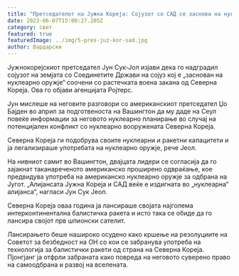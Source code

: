 ```yaml
---
title: "Претседателот на Јужна Кореја: Сојузот со САД се заснова на нуклеарно оружје"
date: 2023-06-07T15:00:27.205Z
category: свет
featured: true
featuredImage: ../img/5-pres-juz-kor-sad.jpg
author: Вардарски
---
```

Јужнокорејскиот претседател Јун Сук-Јол изјави дека го надградил сојузот на земјата со Соединетите Држави на сојуз кој е „заснован на нуклеарно оружје“ соочени со растечката воена закана од Северна Кореја. Ова го објави агенцијата Ројтерс.

Јун мислеше на неговите разговори со американскиот претседател Џо Бајден во април за подготвеноста на Вашингтон да му даде на Сеул повеќе информации за неговото нуклеарно планирање во случај на потенцијален конфликт со нуклеарно вооружената Северна Кореја.

Северна Кореја ги подобрува своите нуклеарни и ракетни капацитети и ја легализираше употребата на нуклеарно оружје, рече Јеол.

На нивниот самит во Вашингтон, двајцата лидери се согласија да го зајакнат таканареченото американско проширено одвраќање, кое предвидува употреба на американско нуклеарно оружје за одбрана на Југот. „Алијансата Јужна Кореја и САД веќе е издигната во „нуклеарна“ алијанса“, нагласи Јун Сук Јеол.

Северна Кореја оваа година ја лансираше својата најголема интерконтинентална балистичка ракета и исто така се обиде да го лансира својот прв шпионски сателит.

Лансирањето беше нашироко осудено како кршење на резолуциите на Советот за безбедност на ОН со кои се забранува употреба на технологија за балистички ракети од страна на Северна Кореја. Пјонгјанг ја отфрли забраната како повреда на неговото суверено право на самоодбрана и развој на вселената.